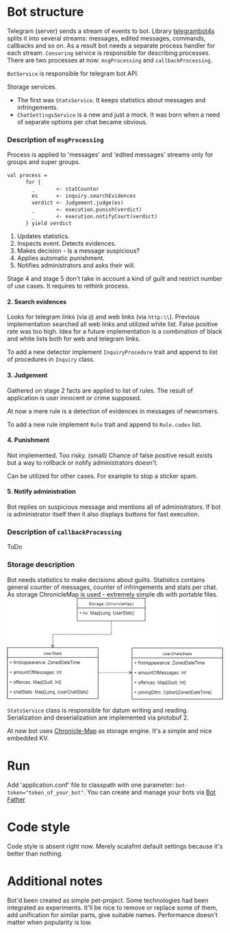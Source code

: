 # Bot structure
Telegram (server) sends a stream of events to bot.
Library [telegrambot4s](https://github.com/mukel/telegrambot4s) splits it into several streams: messages, edited messages, commands, callbacks and so on.
As a result bot needs a separate process handler for each stream.
`Censoring` service is responsible for describing processes. There are two processes at now: `msgProcessing` and `callbackProcessing`.

`BotService` is responsible for telegram bot API.

Storage services.
* The first was `StatsService`. It keeps statistics about messages and infringements.
* `ChatSettingsService` is a new and just a mock. It was born when a need of separate options per chat became obvious.

### Description of `msgProcessing`
Process is applied to 'messages' and 'edited messages' streams only for groups and super groups.
```
val process =
      for {
        _       <- statCounter
        es      <- inquiry.searchEvidences
        verdict <- Judgement.judge(es)
        _       <- execution.punish(verdict)
        _       <- execution.notifyCourt(verdict)
      } yield verdict
```
1. Updates statistics.
2. Inspects event. Detects evidences.
3. Makes decision - Is a message suspicious?
4. Applies automatic punishment.
5. Notifies administrators and asks their will.

Stage 4 and stage 5 don't take in account a kind of guilt and restrict number of use cases.
It requires to rethink process.

#### 2. Search evidences
Looks for telegram links (via `@`) and web links (via `http:\\`).
Previous implementation searched all web links and utilized white list. False positive rate was too high.
Idea for a future implementation is a combination of black and white lists both for web and telegram links.

To add a new detector implement `InquiryProcedure` trait and append to list of procedures in `Inquiry` class.

#### 3. Judgement
Gathered on stage 2 facts are applied to list of rules. The result of application is user innocent or crime supposed.

At now a mere rule is a detection of evidences in messages of newcomers.

To add a new rule implement `Rule` trait and append to `Rule.codex` list.

#### 4. Punishment
Not implemented. Too risky. (small) Chance of false positive result exists but a way to rollback or notify administrators doesn't.

Can be utilized for other cases. For example to stop a sticker spam.

#### 5. Notify administration
Bot replies on suspicious message and mentions all of administrators.
If bot is administrator itself then it also displays buttons for fast execution.


### Description of `callbackProcessing`
ToDo

### Storage description
Bot needs statistics to make decisions about guilts. Statistics contains general counter of messages, counter of infringements and stats per chat. As storage ChronicleMap is used - extremely simple db with portable files.
![storage schema](docs/silencer_storage.png)

`StatsService` class is responsible for datum writing and reading. Serialization and deserialization are implemented via protobuf 2.

At now bot uses [Chronicle-Map](https://github.com/OpenHFT/Chronicle-Map) as storage engine.
It's a simple and nice embedded KV.

# Run
Add 'application.conf' file to classpath with one parameter: `bot-token="token_of_your_bot"`. You can create and manage your bots via [Bot Father](https://telegram.me/botfather)

# Code style
Code style is absent right now. Merely scalafmt default settings because it's better than nothing.

# Additional notes
Bot'd been created as simple pet-project.
Some technologies had been integrated as experiments.
It'll be nice to remove or replace some of them, add unification for similar parts, give suitable names.
Performance doesn't matter when popularity is low.